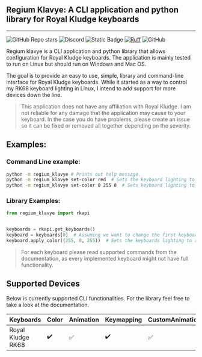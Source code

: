 ## Regium Klavye: A CLI application and python library for Royal Kludge keyboards
___
![GitHub Repo stars](https://img.shields.io/github/stars/airblast-dev/Regium-Klavye?logo=github&label=stars&color=blue)
![Discord](https://img.shields.io/discord/1144927977558253568?logo=discord&label=Discord&color=rgb(114%20137%20217))
![Static Badge](https://img.shields.io/badge/code_format_-black-black?color=black&link=https%3A%2F%2Fgithub.com%2Fpsf%2Fblack)
[![Ruff](https://img.shields.io/endpoint?url=https://raw.githubusercontent.com/astral-sh/ruff/main/assets/badge/v2.json)](https://github.com/astral-sh/ruff)
![GitHub](https://img.shields.io/github/license/airblast-dev/Regium-Klavye)

Regium klavye is a CLI application and python library that allows configuration for Royal Kludge keyboards. The application is mainly tested to run on Linux but should run on Windows and Mac OS. 

The goal is to provide an easy to use, simple, library and command-line interface for Royal Kludge keyboards. While it started as a way to control my RK68 keyboard lighting in Linux, I intend to add support for more devices down the line.

> This application does not have any affiliation with Royal Kludge. I am not reliable for any damage that the application may cause to your keyboard. In the case you do have problems, please create an issue so it can be fixed or removed all together depending on the severity.

## Examples:
### Command Line example:
```zsh
python -m regium_klavye # Prints out help message.
python -m regium_klavye set-color red  # Sets the keyboard lighting to red.
python -m regium_klavye set-color 0 255 0  # Sets keyboard lighting to green.
```	

### Library Examples:
```python
from regium_klavye import rkapi


keyboards = rkapi.get_keyboards()
keyboard = keyboards[0]  # Assuming we want to change the first keyboard.
keyboard.apply_color((255, 0, 255))  # Sets the keyboards lighting to red.
```
>For each keyboard please read supported commands from the documentation, as every implemented keyboard might not have full functionality.

## Supported Devices

Below is currently supported CLI functionalities. For the library feel free to take a look at the documentation.

Keyboards | Color | Animation | Keymapping | CustomAnimation 
---|---|---|---|---
 Royal Kludge RK68 | :heavy_check_mark: | :white_check_mark:| :heavy_check_mark: | :white_check_mark: 
 
 